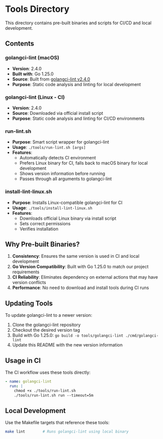 # Tools Directory

This directory contains pre-built binaries and scripts for CI/CD and local development.

## Contents

### golangci-lint (macOS)
- **Version**: 2.4.0
- **Built with**: Go 1.25.0
- **Source**: Built from [golangci-lint v2.4.0](https://github.com/golangci/golangci-lint/releases/tag/v2.4.0)
- **Purpose**: Static code analysis and linting for local development

### golangci-lint (Linux - CI)
- **Version**: 2.4.0
- **Source**: Downloaded via official install script
- **Purpose**: Static code analysis and linting for CI/CD environments

### run-lint.sh
- **Purpose**: Smart script wrapper for golangci-lint
- **Usage**: `./tools/run-lint.sh [args]`
- **Features**: 
  - Automatically detects CI environment
  - Prefers Linux binary for CI, falls back to macOS binary for local development
  - Shows version information before running
  - Passes through all arguments to golangci-lint

### install-lint-linux.sh
- **Purpose**: Installs Linux-compatible golangci-lint for CI
- **Usage**: `./tools/install-lint-linux.sh`
- **Features**:
  - Downloads official Linux binary via install script
  - Sets correct permissions
  - Verifies installation

## Why Pre-built Binaries?

1. **Consistency**: Ensures the same version is used in CI and local development
2. **Go Version Compatibility**: Built with Go 1.25.0 to match our project requirements
3. **CI Reliability**: Eliminates dependency on external actions that may have version conflicts
4. **Performance**: No need to download and install tools during CI runs

## Updating Tools

To update golangci-lint to a newer version:

1. Clone the golangci-lint repository
2. Checkout the desired version tag
3. Build with Go 1.25.0: `go build -o tools/golangci-lint ./cmd/golangci-lint`
4. Update this README with the new version information

## Usage in CI

The CI workflow uses these tools directly:

```yaml
- name: golangci-lint
  run: |
    chmod +x ./tools/run-lint.sh
    ./tools/run-lint.sh run --timeout=5m
```

## Local Development

Use the Makefile targets that reference these tools:

```bash
make lint        # Runs golangci-lint using local binary
```
